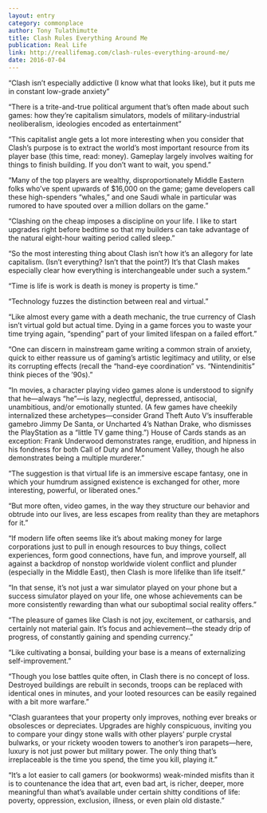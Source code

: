 ```yaml
---
layout: entry
category: commonplace
author: Tony Tulathimutte
title: Clash Rules Everything Around Me
publication: Real Life
link: http://reallifemag.com/clash-rules-everything-around-me/
date: 2016-07-04
---
```


“Clash isn’t especially addictive (I know what that looks like), but it puts me in constant low-grade anxiety”

“There is a trite-and-true political argument that’s often made about such games: how they’re capitalism simulators, models of military-industrial neoliberalism, ideologies encoded as entertainment”

“This capitalist angle gets a lot more interesting when you consider that Clash’s purpose is to extract the world’s most important resource from its player base (this time, read: money). Gameplay largely involves waiting for things to finish building. If you don’t want to wait, you spend.”

“Many of the top players are wealthy, disproportionately Middle Eastern folks who’ve spent upwards of $16,000 on the game; game developers call these high-spenders “whales,” and one Saudi whale in particular was rumored to have spouted over a million dollars on the game.”

“Clashing on the cheap imposes a discipline on your life. I like to start upgrades right before bedtime so that my builders can take advantage of the natural eight-hour waiting period called sleep.”

“So the most interesting thing about Clash isn’t how it’s an allegory for late capitalism. (Isn’t everything? Isn’t that the point?) It’s that Clash makes especially clear how everything is interchangeable under such a system.”

“Time is life is work is death is money is property is time.”

“Technology fuzzes the distinction between real and virtual.”

“Like almost every game with a death mechanic, the true currency of Clash isn’t virtual gold but actual time. Dying in a game forces you to waste your time trying again, “spending” part of your limited lifespan on a failed effort.”

“One can discern in mainstream game writing a common strain of anxiety, quick to either reassure us of gaming’s artistic legitimacy and utility, or else its corrupting effects (recall the “hand-eye coordination” vs. “Nintendinitis” think pieces of the ’90s).”

“In movies, a character playing video games alone is understood to signify that he—always “he”—is lazy, neglectful, depressed, antisocial, unambitious, and/or emotionally stunted. (A few games have cheekily internalized these archetypes—consider Grand Theft Auto V’s insufferable gamebro Jimmy De Santa, or Uncharted 4’s Nathan Drake, who dismisses the PlayStation as a “little TV game thing.”) House of Cards stands as an exception: Frank Underwood demonstrates range, erudition, and hipness in his fondness for both Call of Duty and Monument Valley, though he also demonstrates being a multiple murderer.”

“The suggestion is that virtual life is an immersive escape fantasy, one in which your humdrum assigned existence is exchanged for other, more interesting, powerful, or liberated ones.”

“But more often, video games, in the way they structure our behavior and obtrude into our lives, are less escapes from reality than they are metaphors for it.”

“If modern life often seems like it’s about making money for large corporations just to pull in enough resources to buy things, collect experiences, form good connections, have fun, and improve yourself, all against a backdrop of nonstop worldwide violent conflict and plunder (especially in the Middle East), then Clash is more lifelike than life itself.”

“In that sense, it’s not just a war simulator played on your phone but a success simulator played on your life, one whose achievements can be more consistently rewarding than what our suboptimal social reality offers.”

“The pleasure of games like Clash is not joy, excitement, or catharsis, and certainly not material gain. It’s focus and achievement—the steady drip of progress, of constantly gaining and spending currency.”

“Like cultivating a bonsai, building your base is a means of externalizing self-improvement.”

“Though you lose battles quite often, in Clash there is no concept of loss. Destroyed buildings are rebuilt in seconds, troops can be replaced with identical ones in minutes, and your looted resources can be easily regained with a bit more warfare.”

“Clash guarantees that your property only improves, nothing ever breaks or obsolesces or depreciates. Upgrades are highly conspicuous, inviting you to compare your dingy stone walls with other players’ purple crystal bulwarks, or your rickety wooden towers to another’s iron parapets—here, luxury is not just power but military power. The only thing that’s irreplaceable is the time you spend, the time you kill, playing it.”

“It’s a lot easier to call gamers (or bookworms) weak-minded misfits than it is to countenance the idea that art, even bad art, is richer, deeper, more meaningful than what’s available under certain shitty conditions of life: poverty, oppression, exclusion, illness, or even plain old distaste.”

